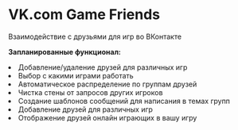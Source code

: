 # VK.com Game Friends
Взаимодействие с друзьями для игр во ВКонтакте

<b>Запланированные функционал:</b>
<li> Добавление/удаление друзей для различных игр </li>
<li> Выбор с какими играми работать </li>
<li> Автоматическое распределение по группам друзей</li>
<li> Чистка стены от запросов других игроков </li>
<li> Создание шаблонов сообщений для написания в темах групп </li>
<li> Добавление друзей для различных игр </li>
<li> Отображение друзей онлайн играющих в вашу игру </li>
